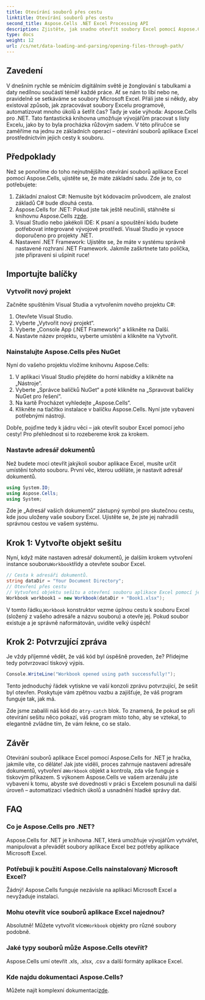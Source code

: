 ```yaml
---
title: Otevírání souborů přes cestu
linktitle: Otevírání souborů přes cestu
second_title: Aspose.Cells .NET Excel Processing API
description: Zjistěte, jak snadno otevřít soubory Excel pomocí Aspose.Cells for .NET s tímto podrobným průvodcem krok za krokem.
type: docs
weight: 12
url: /cs/net/data-loading-and-parsing/opening-files-through-path/
---
```

## Zavedení
V dnešním rychle se měnícím digitálním světě je žonglování s tabulkami a daty nedílnou součástí téměř každé práce. Ať se nám to líbí nebo ne, pravidelně se setkáváme se soubory Microsoft Excel. Přáli jste si někdy, aby existoval způsob, jak zpracovávat soubory Excelu programově, automatizovat mnoho úkolů a šetřit čas? Tady je vaše výhoda: Aspose.Cells pro .NET. Tato fantastická knihovna umožňuje vývojářům pracovat s listy Excelu, jako by to byla procházka růžovým sadem. V této příručce se zaměříme na jednu ze základních operací – otevírání souborů aplikace Excel prostřednictvím jejich cesty k souboru.
## Předpoklady
 
Než se ponoříme do toho nejnutnějšího otevírání souborů aplikace Excel pomocí Aspose.Cells, ujistěte se, že máte základní sadu. Zde je to, co potřebujete:
1. Základní znalost C#: Nemusíte být kódovacím průvodcem, ale znalost základů C# bude dlouhá cesta.
2.  Aspose.Cells for .NET: Pokud jste tak ještě neučinili, stáhněte si knihovnu Aspose.Cells z[zde](https://releases.aspose.com/cells/net/).
3. Visual Studio nebo jakékoli IDE: K psaní a spouštění kódu budete potřebovat integrované vývojové prostředí. Visual Studio je vysoce doporučeno pro projekty .NET.
4. Nastavení .NET Framework: Ujistěte se, že máte v systému správně nastavené rozhraní .NET Framework.
Jakmile zaškrtnete tato políčka, jste připraveni si ušpinit ruce!
## Importujte balíčky
### Vytvořit nový projekt
Začněte spuštěním Visual Studia a vytvořením nového projektu C#:
1. Otevřete Visual Studio.
2. Vyberte „Vytvořit nový projekt“.
3. Vyberte „Console App (.NET Framework)“ a klikněte na Další.
4. Nastavte název projektu, vyberte umístění a klikněte na Vytvořit.
### Nainstalujte Aspose.Cells přes NuGet
Nyní do vašeho projektu vložíme knihovnu Aspose.Cells:
1. V aplikaci Visual Studio přejděte do horní nabídky a klikněte na „Nástroje“.
2. Vyberte „Správce balíčků NuGet“ a poté klikněte na „Spravovat balíčky NuGet pro řešení“.
3. Na kartě Procházet vyhledejte „Aspose.Cells“.
4. Klikněte na tlačítko instalace v balíčku Aspose.Cells. 
Nyní jste vybaveni potřebnými nástroji.

Dobře, pojďme tedy k jádru věci – jak otevřít soubor Excel pomocí jeho cesty! Pro přehlednost si to rozebereme krok za krokem.
### Nastavte adresář dokumentů
Než budete moci otevřít jakýkoli soubor aplikace Excel, musíte určit umístění tohoto souboru. První věc, kterou uděláte, je nastavit adresář dokumentů.

```csharp
using System.IO;
using Aspose.Cells;
using System;
```

Zde je „Adresář vašich dokumentů“ zástupný symbol pro skutečnou cestu, kde jsou uloženy vaše soubory Excel. Ujistěte se, že jste jej nahradili správnou cestou ve vašem systému. 
## Krok 1: Vytvořte objekt sešitu 
 Nyní, když máte nastaven adresář dokumentů, je dalším krokem vytvoření instance souboru`Workbook`třídy a otevřete soubor Excel.

```csharp
// Cesta k adresáři dokumentů.
string dataDir = "Your Document Directory";
// Otevření přes cestu
// Vytvoření objektu sešitu a otevření souboru aplikace Excel pomocí jeho cesty k souboru
Workbook workbook1 = new Workbook(dataDir + "Book1.xlsx");
```

 V tomto řádku,`Workbook` konstruktor vezme úplnou cestu k souboru Excel (složený z vašeho adresáře a názvu souboru) a otevře jej. Pokud soubor existuje a je správně naformátován, uvidíte velký úspěch!
## Krok 2: Potvrzující zpráva
Je vždy příjemné vědět, že váš kód byl úspěšně proveden, že? Přidejme tedy potvrzovací tiskový výpis.

```csharp
Console.WriteLine("Workbook opened using path successfully!");
```

Tento jednoduchý řádek vytiskne ve vaší konzoli zprávu potvrzující, že sešit byl otevřen. Poskytuje vám zpětnou vazbu a zajišťuje, že váš program funguje tak, jak má.

 Zde jsme zabalili náš kód do a`try-catch` blok. To znamená, že pokud se při otevírání sešitu něco pokazí, váš program místo toho, aby se vztekal, to elegantně zvládne tím, že vám řekne, co se stalo.
## Závěr
Otevírání souborů aplikace Excel pomocí Aspose.Cells for .NET je hračka, jakmile víte, co děláte! Jak jste viděli, proces zahrnuje nastavení adresáře dokumentů, vytvoření a`Workbook` objekt a kontrola, zda vše funguje s tiskovým příkazem. S výkonem Aspose.Cells ve vašem arzenálu jste vybaveni k tomu, abyste své dovednosti v práci s Excelem posunuli na další úroveň – automatizaci všedních úkolů a usnadnění hladké správy dat.
## FAQ
### Co je Aspose.Cells pro .NET?
Aspose.Cells for .NET je knihovna .NET, která umožňuje vývojářům vytvářet, manipulovat a převádět soubory aplikace Excel bez potřeby aplikace Microsoft Excel.
### Potřebuji k použití Aspose.Cells nainstalovaný Microsoft Excel?
Žádný! Aspose.Cells funguje nezávisle na aplikaci Microsoft Excel a nevyžaduje instalaci.
### Mohu otevřít více souborů aplikace Excel najednou?
 Absolutně! Můžete vytvořit více`Workbook` objekty pro různé soubory podobně.
### Jaké typy souborů může Aspose.Cells otevřít?
Aspose.Cells umí otevřít .xls, .xlsx, .csv a další formáty aplikace Excel.
### Kde najdu dokumentaci Aspose.Cells?
Můžete najít komplexní dokumentaci[zde](https://reference.aspose.com/cells/net/).